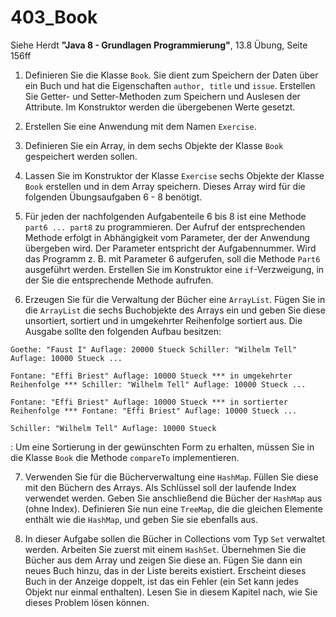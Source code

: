 # 403_Book

Siehe Herdt **"Java 8 - Grundlagen Programmierung"**, 13.8 Übung, Seite 156ff

1. Definieren Sie die Klasse `Book`. Sie dient zum Speichern der Daten über ein Buch und hat die Eigenschaften `author, title` und `issue`. Erstellen Sie Getter- und Setter-Methoden zum Speichern und Auslesen der Attribute. Im Konstruktor werden die übergebenen Werte gesetzt.

2. Erstellen Sie eine Anwendung mit dem Namen `Exercise`.

3. Definieren Sie ein Array, in dem sechs Objekte der Klasse `Book` gespeichert werden sollen.

4. Lassen Sie im Konstruktor der Klasse `Exercise` sechs Objekte der Klasse `Book` erstellen und in dem Array speichern. Dieses Array wird für die folgenden Übungsaufgaben 6 - 8 benötigt.

5. Für jeden der nachfolgenden Aufgabenteile 6 bis 8 ist eine Methode `part6 ... part8` zu programmieren. Der Aufruf der entsprechenden Methode erfolgt in Abhängigkeit vom Parameter, der der Anwendung übergeben wird. Der Parameter entspricht der Aufgabennummer. Wird das Programm z. B. mit Parameter 6 aufgerufen, soll die Methode `Part6` ausgeführt werden. Erstellen Sie im Konstruktor eine `if`-Verzweigung, in der Sie die entsprechende Methode aufrufen.

6. Erzeugen Sie für die Verwaltung der Bücher eine `ArrayList`. Fügen Sie in die `ArrayList` die sechs Buchobjekte des Arrays ein und geben Sie diese unsortiert, sortiert und in umgekehrter Reihenfolge sortiert aus. Die Ausgabe sollte den folgenden Aufbau besitzen:
```
Goethe: "Faust I" Auflage: 20000 Stueck Schiller: "Wilhelm Tell" Auflage: 10000 Stueck ...

Fontane: "Effi Briest" Auflage: 10000 Stueck *** in umgekehrter Reihenfolge *** Schiller: "Wilhelm Tell" Auflage: 10000 Stueck ...

Fontane: "Effi Briest" Auflage: 10000 Stueck *** in sortierter Reihenfolge *** Fontane: "Effi Briest" Auflage: 10000 Stueck ...

Schiller: "Wilhelm Tell" Auflage: 10000 Stueck
```
: Um eine Sortierung in der gewünschten Form zu erhalten, müssen Sie in die Klasse `Book` die Methode `compareTo` implementieren.

7. Verwenden Sie für die Bücherverwaltung eine `HashMap`. Füllen Sie diese mit den Büchern des Arrays. Als Schlüssel soll der laufende Index verwendet werden. Geben Sie anschließend die Bücher der `HashMap` aus (ohne Index).
Definieren Sie nun eine `TreeMap`, die die gleichen Elemente enthält wie die `HashMap`, und geben Sie sie ebenfalls aus.

8. In dieser Aufgabe sollen die Bücher in Collections vom Typ `Set` verwaltet werden. Arbeiten Sie zuerst mit einem `HashSet`. Übernehmen Sie die Bücher aus dem Array und zeigen Sie diese an. Fügen Sie dann ein neues Buch hinzu, das in der Liste bereits existiert. Erscheint dieses Buch in der Anzeige doppelt, ist das ein Fehler (ein Set kann jedes Objekt nur einmal enthalten). Lesen Sie in diesem Kapitel nach, wie Sie dieses Problem lösen können.

